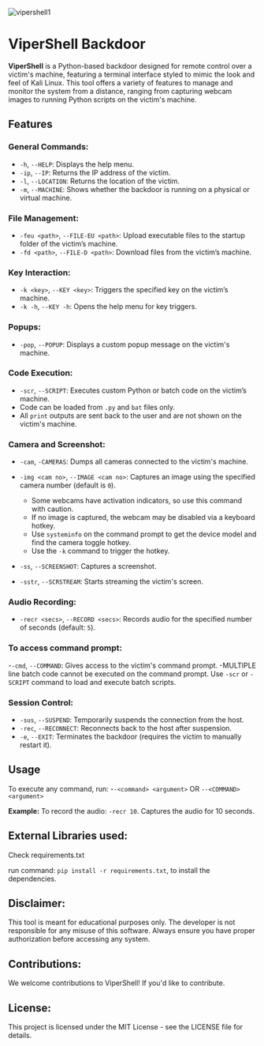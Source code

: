 
![vipershell1](https://github.com/user-attachments/assets/04248384-6e9b-40ee-95e7-768cf8ae0ee9)

# ViperShell Backdoor

**ViperShell** is a Python-based backdoor designed for remote control over a victim's machine, featuring a terminal interface styled to mimic the look and feel of Kali Linux. This tool offers a variety of features to manage and monitor the system from a distance, ranging from capturing webcam images to running Python scripts on the victim's machine.

## Features

### General Commands:
- `-h`, `--HELP`: Displays the help menu.
- `-ip`, `--IP`: Returns the IP address of the victim.
- `-l`, `--LOCATION`: Returns the location of the victim.
- `-m`, `--MACHINE`: Shows whether the backdoor is running on a physical or virtual machine.

### File Management:
- `-feu <path>`, `--FILE-EU <path>`: Upload executable files to the startup folder of the victim’s machine.
- `-fd <path>`, `--FILE-D <path>`: Download files from the victim’s machine.

### Key Interaction:
- `-k <key>`, `--KEY <key>`: Triggers the specified key on the victim’s machine.
- `-k -h`, `--KEY -h`: Opens the help menu for key triggers.

### Popups:
- `-pop`, `--POPUP`: Displays a custom popup message on the victim's machine.

### Code Execution:
- `-scr`, `--SCRIPT`: Executes custom Python or batch code on the victim’s machine.
- Code can be loaded from `.py` and `bat` files only.
- All `print` outputs are sent back to the user and are not shown on the victim's machine.

### Camera and Screenshot:
- `-cam`, `-CAMERAS`: Dumps all cameras connected to the victim's machine.
- `-img <cam no>`, `--IMAGE <cam no>`: Captures an image using the specified camera number (default is `0`).
  - Some webcams have activation indicators, so use this command with caution.
  - If no image is captured, the webcam may be disabled via a keyboard hotkey.
  - Use `systeminfo` on the command prompt to get the device model and find the camera toggle hotkey.
  - Use the `-k` command to trigger the hotkey.

- `-ss`, `--SCREENSHOT`: Captures a screenshot.
- `-sstr`, `--SCRSTREAM`: Starts streaming the victim's screen.

### Audio Recording:
- `-recr <secs>`, `--RECORD <secs>`: Records audio for the specified number of seconds (default: `5`).

### To access command prompt:
-`-cmd`, `--COMMAND`: Gives access to the victim's command prompt.
-MULTIPLE line batch code cannot be executed on the command prompt. Use `-scr` or `-SCRIPT` command to load and execute batch scripts.

### Session Control:
- `-sus`, `--SUSPEND`: Temporarily suspends the connection from the host.
- `-rec`, `--RECONNECT`: Reconnects back to the host after suspension.
- `-e`, `--EXIT`: Terminates the backdoor (requires the victim to manually restart it).

## Usage
To execute any command, run:
-`-<command> <argument>` OR `--<COMMAND> <argument>`

**Example:**
To record the audio:
`-recr 10`. Captures the audio for 10 seconds.

## External Libraries used:
Check requirements.txt

run command: `pip install -r requirements.txt`, to install the dependencies.

## Disclaimer:
This tool is meant for educational purposes only. The developer is not responsible for any misuse of this software. Always ensure you have proper authorization before accessing any system.

## Contributions:
We welcome contributions to ViperShell! If you'd like to contribute.

## License:
This project is licensed under the MIT License - see the LICENSE file for details.




